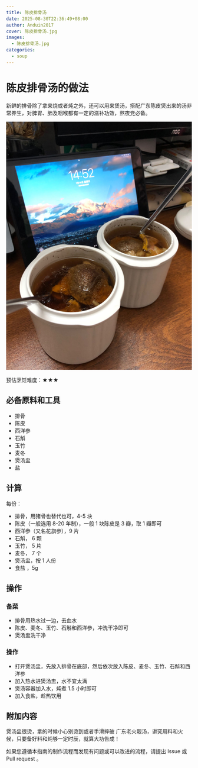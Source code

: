 ```yaml
---
title: 陈皮排骨汤
date: 2025-08-30T22:36:49+08:00
author: Anduin2017
cover: 陈皮排骨汤.jpg
images:
  - 陈皮排骨汤.jpg
categories:
  - soup
---
```


# 陈皮排骨汤的做法

新鲜的排骨除了拿来烧或者炖之外，还可以用来煲汤，搭配广东陈皮煲出来的汤非常养生，对脾胃、肺及咽喉都有一定的滋补功效，熬夜党必备。

![陈皮排骨汤](./陈皮排骨汤.jpg)

预估烹饪难度：★★★

## 必备原料和工具

* 排骨
* 陈皮
* 西洋参
* 石斛
* 玉竹
* 麦冬
* 煲汤盅
* 盐

## 计算

每份：

* 排骨，用猪骨也替代也可，4-5 块
* 陈皮（一般选用 8-20 年制），一般 1 块陈皮是 3 瓣，取 1 瓣即可
* 西洋参（又名花旗参），9 片
* 石斛， 6 颗
* 玉竹， 5 片
* 麦冬， 7 个
* 煲汤盅，按 1 人份
* 食盐 ，5g

## 操作

### 备菜

* 排骨用热水过一边，去血水
* 陈皮、麦冬、玉竹、石斛和西洋参，冲洗干净即可
* 煲汤盅洗干净

### 操作

* 打开煲汤盅，先放入排骨在底部，然后依次放入陈皮、麦冬、玉竹、石斛和西洋参
* 加入热水进煲汤盅，水不宜太满
* 煲汤容器加入水，炖煮 1.5 小时即可
* 加入食盐，趁热饮用

## 附加内容

煲汤盅很烫，拿的时候小心别烫到或者手滑摔破
广东老火靓汤，讲究用料和火候，只要备好料和炖够一定时辰，就算大功告成！

如果您遵循本指南的制作流程而发现有问题或可以改进的流程，请提出 Issue 或 Pull request 。
